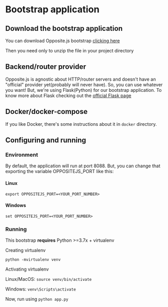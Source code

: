# Bootstrap application



## Download the bootstrap application

You can download Opposite.js bootstrap <a href="#">clicking here</a>

Then you need only to unzip the file in your project directory



## Backend/router provider

Opposite.js is agnostic about HTTP/router servers and doesn't have an "official"  provider yet(probably will never have). So, you can use whatever you want! But, we're using Flask(Python) for our bootstrap application. To know more about Flask checking out the <a href="https://flask.palletsproject.com/en/2.1.x/">official Flask page</a>



## Docker/docker-compose

If you like Docker, there's some instructions about it in `docker` directory.



## Configuring and running

### Environment

By default, the application will run at port 8088. But, you can change that exporting the variable OPPOSITEJS_PORT like this:



#### Linux

`export OPPOSITEJS_PORT=<YOUR_PORT_NUMBER>`



#### Windows

`set OPPOSITEJS_PORT=<YOUR_PORT_NUMBER>`



### Running

This bootstrap **requires** Python >=3.7x + virtualenv



Creating virtualenv

`python -mvirtualenv venv`



Activating virtualenv

Linux/MacOS: `source venv/bin/activate`



Windows: `venv\Scripts\activate`



Now, run using `python app.py`






























